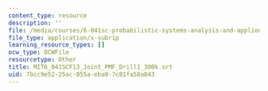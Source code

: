 ```yaml
---
content_type: resource
description: ''
file: /media/courses/6-041sc-probabilistic-systems-analysis-and-applied-probability-fall-2013/7bcc9e5225ac055aeba97c01fa58a843_MIT6_041SCF13_Joint_PMF_Drill1_300k.srt
file_type: application/x-subrip
learning_resource_types: []
ocw_type: OCWFile
resourcetype: Other
title: MIT6_041SCF13_Joint_PMF_Drill1_300k.srt
uid: 7bcc9e52-25ac-055a-eba9-7c01fa58a843
---
```

